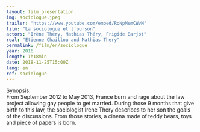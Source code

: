 ```yaml
---
layout: film_presentation
img: sociologue.jpeg
trailer: "https://www.youtube.com/embed/RoNpMemCWvM"
film: "La sociologue et l'ourson"
actors: "Irène Théry, Mathias Théry, Frigide Barjot"
real: "Etienne Chaillou and Mathias Thery"
permalink: /film/en/sociologue
year: 2016
length: 1h18min
date: 2018-11-25T15:00Z
lang: en
ref: sociologue
---
```



<span class="name"> Synopsis:</span> <br/>
<span class="resumefilm"> From September 2012 to May 2013, France burn and rage about the law project allowing gay people to get married. During those 9 months that give birth to this law, the sociologist Irene Thery describes to her son the goals of the discussions. From those stories, a cinena made of teddy bears, toys and piece of papers is born.  </span>
